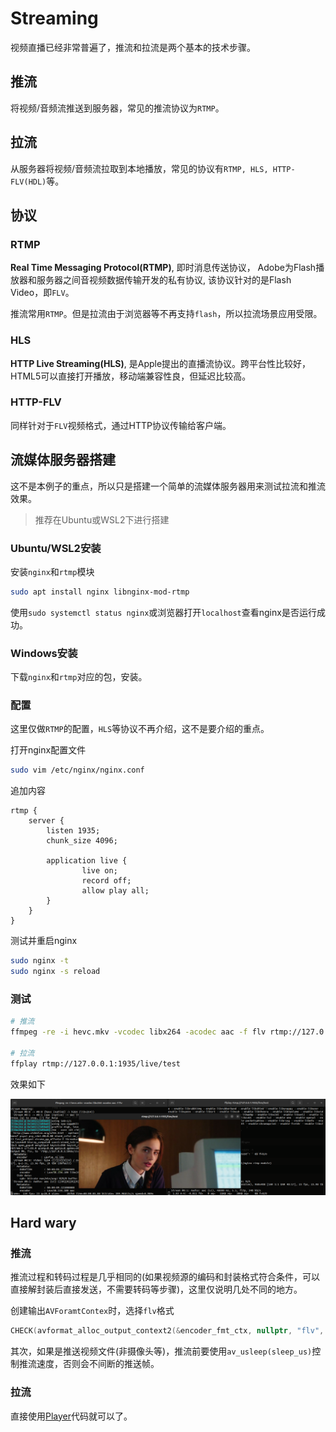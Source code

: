# Streaming

视频直播已经非常普遍了，推流和拉流是两个基本的技术步骤。

## 推流

将视频/音频流推送到服务器，常见的推流协议为`RTMP`。

## 拉流

从服务器将视频/音频流拉取到本地播放，常见的协议有`RTMP, HLS, HTTP-FLV(HDL)`等。

## 协议

### RTMP

**Real Time Messaging Protocol(RTMP)**, 即时消息传送协议，
Adobe为Flash播放器和服务器之间音视频数据传输开发的私有协议, 该协议针对的是Flash Video，即`FLV`。

推流常用`RTMP`。但是拉流由于浏览器等不再支持`flash`，所以拉流场景应用受限。

### HLS

**HTTP Live Streaming(HLS)**, 是Apple提出的直播流协议。跨平台性比较好，HTML5可以直接打开播放，移动端兼容性良，但延迟比较高。

### HTTP-FLV

同样针对于`FLV`视频格式，通过HTTP协议传输给客户端。

## 流媒体服务器搭建

这不是本例子的重点，所以只是搭建一个简单的流媒体服务器用来测试拉流和推流效果。

> 推荐在Ubuntu或WSL2下进行搭建

### Ubuntu/WSL2安装

安装`nginx`和`rtmp`模块

```bash
sudo apt install nginx libnginx-mod-rtmp
```

使用`sudo systemctl status nginx`或浏览器打开`localhost`查看nginx是否运行成功。

### Windows安装

下载`nginx`和`rtmp`对应的包，安装。


### 配置

这里仅做`RTMP`的配置，`HLS`等协议不再介绍，这不是要介绍的重点。

打开nginx配置文件
```bash
sudo vim /etc/nginx/nginx.conf
```

追加内容

```
rtmp {
    server {
        listen 1935;
        chunk_size 4096;

        application live {
                live on;
                record off;
                allow play all;
        }
    }
}
```
测试并重启nginx

```bash
sudo nginx -t
sudo nginx -s reload
```

### 测试

```bash
# 推流
ffmpeg -re -i hevc.mkv -vcodec libx264 -acodec aac -f flv rtmp://127.0.0.1:1935/live/test

# 拉流
ffplay rtmp://127.0.0.1:1935/live/test
```

效果如下

![streaming](/images/streaming.png)


## Hard wary

### 推流

推流过程和转码过程是几乎相同的(如果视频源的编码和封装格式符合条件，可以直接解封装后直接发送，不需要转码等步骤)，这里仅说明几处不同的地方。

创建输出`AVForamtContex`时，选择`flv`格式
```c
CHECK(avformat_alloc_output_context2(&encoder_fmt_ctx, nullptr, "flv", nullptr) >= 0);
```
其次，如果是推送视频文件(非摄像头等)，推流前要使用`av_usleep(sleep_us)`控制推流速度，否则会不间断的推送帧。

### 拉流

直接使用[Player](/09_media_player/README.md)代码就可以了。